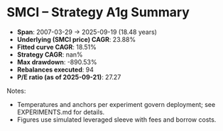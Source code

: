 # SMCI – Strategy A1g Summary

- **Span**: 2007-03-29 → 2025-09-19 (18.48 years)
- **Underlying (SMCI price) CAGR**: 23.88%
- **Fitted curve CAGR**: 18.51%
- **Strategy CAGR**: nan%
- **Max drawdown**: -890.53%
- **Rebalances executed**: 94
- **P/E ratio (as of 2025-09-21)**: 27.27

Notes:

- Temperatures and anchors per experiment govern deployment; see EXPERIMENTS.md for details.
- Figures use simulated leveraged sleeve with fees and borrow costs.

